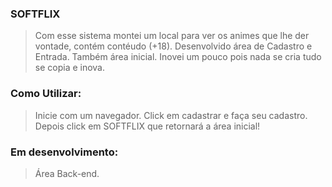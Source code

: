 ### SOFTFLIX
> Com esse sistema montei um local para ver os animes que lhe der vontade, contém contéudo (+18).
> Desenvolvido área de Cadastro e Entrada.
> Também área inicial.
> Inovei um pouco pois nada se cria tudo se copia e inova.
### Como Utilizar:
> Inicie com um navegador.
> Click em cadastrar e faça seu cadastro.
> Depois click em SOFTFLIX que retornará a área inicial!

### Em desenvolvimento:
> Área Back-end.